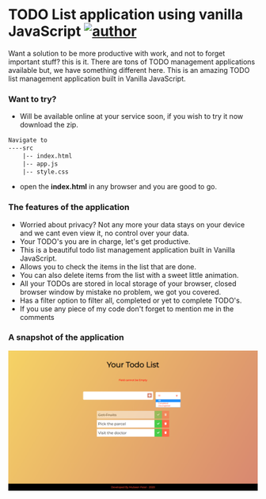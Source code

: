 # TODO List application using vanilla JavaScript [![author](https://img.shields.io/badge/Author-MubeenPatel-green.svg)](https://twitter.com/Patelmubeen99)
Want a solution to be more productive with work, and not to forget important stuff? this is it. There are tons of TODO management applications available but, we have something different here. This is an amazing TODO list management application built in Vanilla JavaScript.

### Want to try?
* Will be available online at your service soon, if you wish to try it now download the zip.
```
Navigate to 
----src
    |-- index.html
    |-- app.js
    |-- style.css
```
* open the **index.html** in any browser and you are good to go.

### The features of the application
* Worried about privacy? Not any more your data stays on your device and we cant even view it, no control over your data.
* Your TODO's you are in charge, let's get productive.
* This is a beautiful todo list management application built in Vanilla JavaScript.
* Allows you to check the items in the list that are done.
* You can also delete items from the list with a sweet little animation.
* All your TODOs are stored in local storage of your browser, closed browser window by mistake no problem, we got you covered.
* Has a filter option to filter all, completed or yet to complete TODO's.
* If you use any piece of my code don't forget to mention me in the comments

### A snapshot of the application
![Application Overview](./readme/preview.png)
